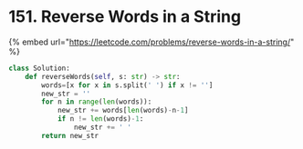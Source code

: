 # 151. Reverse Words in a String

{% embed url="https://leetcode.com/problems/reverse-words-in-a-string/" %}



```python
class Solution:
    def reverseWords(self, s: str) -> str:
        words=[x for x in s.split(' ') if x != '']
        new_str = ''
        for n in range(len(words)):
            new_str += words[len(words)-n-1]
            if n != len(words)-1:
                new_str += ' '
        return new_str
```

